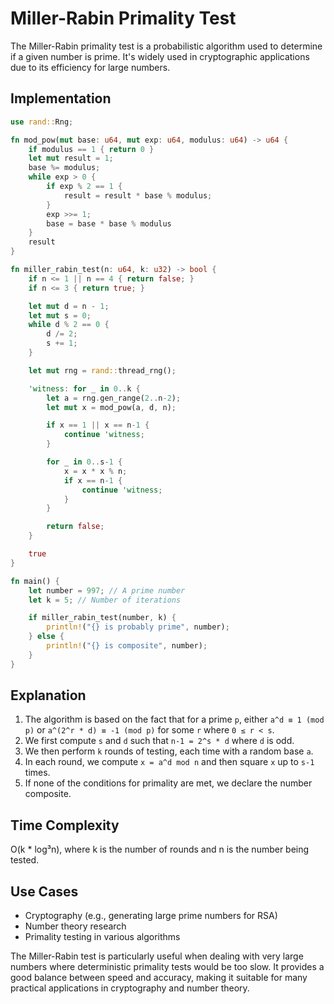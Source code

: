 # Miller-Rabin Primality Test

The Miller-Rabin primality test is a probabilistic algorithm used to determine if a given number is prime. It's widely used in cryptographic applications due to its efficiency for large numbers.

## Implementation

```rust
use rand::Rng;

fn mod_pow(mut base: u64, mut exp: u64, modulus: u64) -> u64 {
    if modulus == 1 { return 0 }
    let mut result = 1;
    base %= modulus;
    while exp > 0 {
        if exp % 2 == 1 {
            result = result * base % modulus;
        }
        exp >>= 1;
        base = base * base % modulus
    }
    result
}

fn miller_rabin_test(n: u64, k: u32) -> bool {
    if n <= 1 || n == 4 { return false; }
    if n <= 3 { return true; }

    let mut d = n - 1;
    let mut s = 0;
    while d % 2 == 0 {
        d /= 2;
        s += 1;
    }

    let mut rng = rand::thread_rng();

    'witness: for _ in 0..k {
        let a = rng.gen_range(2..n-2);
        let mut x = mod_pow(a, d, n);

        if x == 1 || x == n-1 {
            continue 'witness;
        }

        for _ in 0..s-1 {
            x = x * x % n;
            if x == n-1 {
                continue 'witness;
            }
        }

        return false;
    }

    true
}

fn main() {
    let number = 997; // A prime number
    let k = 5; // Number of iterations

    if miller_rabin_test(number, k) {
        println!("{} is probably prime", number);
    } else {
        println!("{} is composite", number);
    }
}
```

## Explanation

1. The algorithm is based on the fact that for a prime `p`, either `a^d ≡ 1 (mod p)` or `a^(2^r * d) ≡ -1 (mod p)` for some `r` where `0 ≤ r < s`.
2. We first compute `s` and `d` such that `n-1 = 2^s * d` where `d` is odd.
3. We then perform `k` rounds of testing, each time with a random base `a`.
4. In each round, we compute `x = a^d mod n` and then square `x` up to `s-1` times.
5. If none of the conditions for primality are met, we declare the number composite.

## Time Complexity

O(k * log³n), where k is the number of rounds and n is the number being tested.

## Use Cases

- Cryptography (e.g., generating large prime numbers for RSA)
- Number theory research
- Primality testing in various algorithms

The Miller-Rabin test is particularly useful when dealing with very large numbers where deterministic primality tests would be too slow. It provides a good balance between speed and accuracy, making it suitable for many practical applications in cryptography and number theory.
